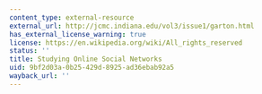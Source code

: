 ```yaml
---
content_type: external-resource
external_url: http://jcmc.indiana.edu/vol3/issue1/garton.html
has_external_license_warning: true
license: https://en.wikipedia.org/wiki/All_rights_reserved
status: ''
title: Studying Online Social Networks
uid: 9bf2d03a-0b25-429d-8925-ad36ebab92a5
wayback_url: ''
---
```

